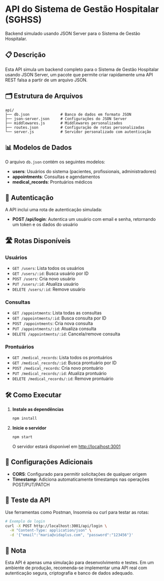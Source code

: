 # API do Sistema de Gestão Hospitalar (SGHSS)

Backend simulado usando JSON Server para o Sistema de Gestão Hospitalar.

## 📋 Descrição

Esta API simula um backend completo para o Sistema de Gestão Hospitalar usando JSON Server, um pacote que permite criar rapidamente uma API REST falsa a partir de um arquivo JSON.

## 🗂️ Estrutura de Arquivos

```
api/
├── db.json              # Banco de dados em formato JSON
├── json-server.json     # Configurações do JSON Server
├── middlewares.js       # Middlewares personalizados
├── routes.json          # Configuração de rotas personalizadas
└── server.js            # Servidor personalizado com autenticação
```

## 📊 Modelos de Dados

O arquivo `db.json` contém os seguintes modelos:

- **users**: Usuários do sistema (pacientes, profissionais, administradores)
- **appointments**: Consultas e agendamentos
- **medical_records**: Prontuários médicos

## 🔑 Autenticação

A API inclui uma rota de autenticação simulada:

- **POST /api/login**: Autentica um usuário com email e senha, retornando um token e os dados do usuário

## 🛣️ Rotas Disponíveis

### Usuários

- `GET /users`: Lista todos os usuários
- `GET /users/:id`: Busca usuário por ID
- `POST /users`: Cria novo usuário
- `PUT /users/:id`: Atualiza usuário
- `DELETE /users/:id`: Remove usuário

### Consultas

- `GET /appointments`: Lista todas as consultas
- `GET /appointments/:id`: Busca consulta por ID
- `POST /appointments`: Cria nova consulta
- `PUT /appointments/:id`: Atualiza consulta
- `DELETE /appointments/:id`: Cancela/remove consulta

### Prontuários

- `GET /medical_records`: Lista todos os prontuários
- `GET /medical_records/:id`: Busca prontuário por ID
- `POST /medical_records`: Cria novo prontuário
- `PUT /medical_records/:id`: Atualiza prontuário
- `DELETE /medical_records/:id`: Remove prontuário

## 🛠️ Como Executar

1. **Instale as dependências**

   ```bash
   npm install
   ```

2. **Inicie o servidor**

   ```bash
   npm start
   ```

   O servidor estará disponível em <http://localhost:3001>

## 🔧 Configurações Adicionais

- **CORS**: Configurado para permitir solicitações de qualquer origem
- **Timestamp**: Adiciona automaticamente timestamps nas operações POST/PUT/PATCH

## 🧪 Teste da API

Use ferramentas como Postman, Insomnia ou curl para testar as rotas:

```bash
# Exemplo de login
curl -X POST http://localhost:3001/api/login \
  -H "Content-Type: application/json" \
  -d '{"email":"maria@vidaplus.com", "password":"123456"}'
```

## 📝 Nota

Esta API é apenas uma simulação para desenvolvimento e testes. Em um ambiente de produção, recomenda-se implementar uma API real com autenticação segura, criptografia e banco de dados adequado.
